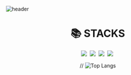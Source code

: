 ![header](https://capsule-render.vercel.app/api?type=${waving}&color=auto&height=${200}&section=header&text=${HelloWorld!}&fontSize=${50}&animation=${twinkling})<br>

<!--내용 부분-->
<div align=center><h1>📚 STACKS</h1></div>
<div align="center">
  <img src="https://img.shields.io/badge/java-007396?style=for-the-badge&logo=java&logoColor=white"/>&nbsp
  <img src="https://img.shields.io/badge/mysql-4479A1?style=for-the-badge&logo=mysql&logoColor=white"/>&nbsp
  <img src="https://img.shields.io/badge/spring-6DB33F?style=for-the-badge&logo=spring&logoColor=white">&nbsp
  <img src="https://img.shields.io/badge/github-181717?style=for-the-badge&logo=github&logoColor=white">&nbsp

  // ![Top Langs](https://github-readme-stats.vercel.app/api/top-langs/?username=lehojun&layout=compact)

</div>



